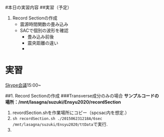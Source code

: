 #本日の実習内容
##実習（予定）
1. Record Sectionの作成
    - 震源時間関数の畳み込み
    - SACで個別の波形を確認
      - 畳み込み前後
      - 震央距離の違い
      - 

# 実習
[Skype会議](https://join.skype.com/YsHD0ReeJ1xa)15:00~

##1. Record Sectionの作成
###Transverse成分のみの場合
**サンプルコードの場所：/mnt/lasagna/suzuki/Ensyu2020/recordSection**
1. revordSection.shを作業場所にコピー（spcsac内を想定.）
2. `sh recordSection.sh ./201506231218A/6sec /mnt/lasagna/suzuki/Ensyu2020/ttData`で実行.
3. 